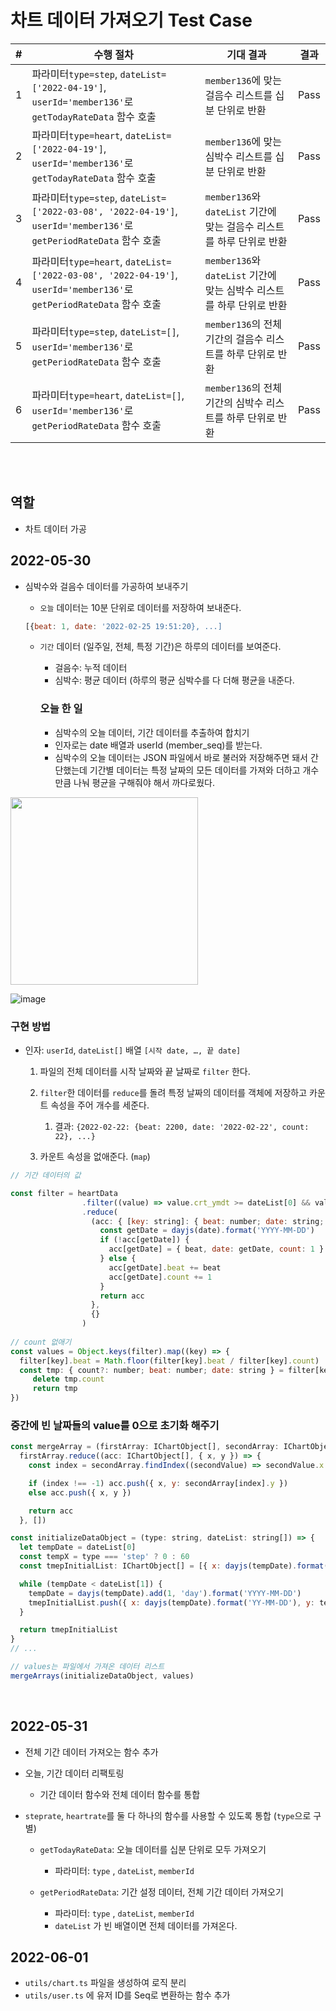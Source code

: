 # 차트 데이터 가져오기 Test Case
| # | 수행 절차 |  기대 결과 | 결과 |
|---|-----------|-----------|-------|
|1|파라미터`type=step`, `dateList=['2022-04-19']`, `userId='member136'`로  `getTodayRateData` 함수 호출|`member136`에 맞는 걸음수 리스트를 십분 단위로 반환|Pass|
|2|파라미터`type=heart`, `dateList=['2022-04-19']`, `userId='member136'`로 `getTodayRateData` 함수 호출|`member136`에 맞는 심박수 리스트를 십분 단위로 반환|Pass|
|3|파라미터`type=step`, `dateList=['2022-03-08', '2022-04-19']`, `userId='member136'`로 `getPeriodRateData` 함수 호출|`member136`와 `dateList` 기간에 맞는 걸음수 리스트를 하루 단위로 반환|Pass|
|4|파라미터`type=heart`, `dateList=['2022-03-08', '2022-04-19']`, `userId='member136'`로 `getPeriodRateData` 함수 호출|`member136`와 `dateList` 기간에 맞는 심박수 리스트를 하루 단위로 반환|Pass|
|5|파라미터`type=step`, `dateList=[]`, `userId='member136'`로 `getPeriodRateData` 함수 호출|`member136`의 전체 기간의 걸음수 리스트를 하루 단위로 반환|Pass|
|6|파라미터`type=heart`, `dateList=[]`, `userId='member136'`로 `getPeriodRateData` 함수 호출|`member136`의 전체 기간의 심박수 리스트를 하루 단위로 반환|Pass|

<br><br>

## 역할
- 차트 데이터 가공
    
## 2022-05-30
    
- 심박수와 걸음수 데이터를 가공하여 보내주기

    - `오늘` 데이터는 10분 단위로 데이터를 저장하여 보내준다.

    ```jsx
    [{beat: 1, date: '2022-02-25 19:51:20}, ...]
    ```
        
    - `기간` 데이터 (일주일, 전체, 특정 기간)은 하루의 데이터를 보여준다.
    
        - 걸음수: 누적 데이터
        - 심박수: 평균 데이터 (하루의 평균 심박수를 다 더해 평균을 내준다.
            
        ### 오늘 한 일
            
        - 심박수의 오늘 데이터, 기간 데이터를 추출하여 합치기
        - 인자로는 date 배열과 userId (member_seq)를 받는다.
        - 심박수의 오늘 데이터는 JSON 파일에서 바로 불러와 저장해주면 돼서 간단했는데 기간별 데이터는 특정 날짜의 모든 데이터를 가져와 더하고 개수 만큼 나눠 평균을 구해줘야 해서 까다로웠다.

<img src="https://user-images.githubusercontent.com/45654988/171903165-99c4dfc2-8462-48ff-83b3-050e649aa34a.png" width="300px" />

![image](https://user-images.githubusercontent.com/45654988/171903214-a4341fdb-954f-4c6c-b182-863a9ec12e5f.png)
                
   
 ### 구현 방법
   
- 인자: `userId`, `dateList[]` 배열 `[시작 date, …, 끝 date]`

    1. 파일의 전체 데이터를 시작 날짜와 끝 날짜로 `filter` 한다.
    2. `filter`한 데이터를 `reduce`를 돌려 특정 날짜의 데이터를 객체에 저장하고 카운트 속성을 주어 개수를 세준다.
        1. 결과: `{2022-02-22: {beat: 2200, date: '2022-02-22', count: 22}, ...}`

    3. 카운트 속성을 없애준다. (`map`)

```jsx
// 기간 데이터의 값

const filter = heartData
                .filter((value) => value.crt_ymdt >= dateList[0] && value.crt_ymdt <= `${dateList[dateList.length - 1]} 23:59:59`)
                .reduce(
                  (acc: { [key: string]: { beat: number; date: string; count: number } }, { avg_beat: beat, crt_ymdt: date }) => {
                    const getDate = dayjs(date).format('YYYY-MM-DD')
                    if (!acc[getDate]) {
                      acc[getDate] = { beat, date: getDate, count: 1 }
                    } else {
                      acc[getDate].beat += beat
                      acc[getDate].count += 1
                    }
                    return acc
                  },
                  {}
                )
            
// count 없애기
const values = Object.keys(filter).map((key) => {
  filter[key].beat = Math.floor(filter[key].beat / filter[key].count)
  const tmp: { count?: number; beat: number; date: string } = filter[key]
     delete tmp.count
     return tmp
})
```
            
        
### 중간에 빈 날짜들의 value를 0으로 초기화 해주기
```jsx
const mergeArray = (firstArray: IChartObject[], secondArray: IChartObject[]) =>
  firstArray.reduce((acc: IChartObject[], { x, y }) => {
    const index = secondArray.findIndex((secondValue) => secondValue.x === x)

    if (index !== -1) acc.push({ x, y: secondArray[index].y })
    else acc.push({ x, y })

    return acc
  }, [])
```
        
```jsx
const initializeDataObject = (type: string, dateList: string[]) => {
  let tempDate = dateList[0]
  const tempX = type === 'step' ? 0 : 60
  const tmepInitialList: IChartObject[] = [{ x: dayjs(tempDate).format('YY-MM-DD'), y: tempX }]

  while (tempDate < dateList[1]) {
    tempDate = dayjs(tempDate).add(1, 'day').format('YYYY-MM-DD')
    tmepInitialList.push({ x: dayjs(tempDate).format('YY-MM-DD'), y: tempX })
  }

  return tmepInitialList
}
// ...

// values는 파일에서 가져온 데이터 리스트
mergeArrays(initializeDataObject, values)
```
<br>
    
## 2022-05-31
    
- 전체 기간 데이터 가져오는 함수 추가
- 오늘, 기간 데이터 리팩토링
  - 기간 데이터 함수와 전체 데이터 함수를 통합
    
- `steprate`, `heartrate`를 둘 다 하나의 함수를 사용할 수 있도록 통합 (`type`으로 구별)
  - `getTodayRateData`: 오늘 데이터를 십분 단위로 모두 가져오기
    - 파라미터: `type` , `dateList`, `memberId`
        
  - `getPeriodRateData`: 기간 설정 데이터, 전체 기간 데이터 가져오기
    - 파라미터: `type` , `dateList`, `memberId`
    - `dateList` 가 빈 배열이면 전체 데이터를 가져온다.
    
## 2022-06-01
- `utils/chart.ts` 파일을 생성하여 로직 분리
- `utils/user.ts` 에 유저 ID를 Seq로 변환하는 함수 추가
